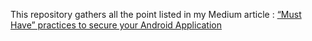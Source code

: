 This repository gathers all the point listed in my Medium article : [“Must Have” practices to secure your Android Application](https://medium.com/@tahajadid/must-have-to-secure-your-android-application-37eba6785d07)
